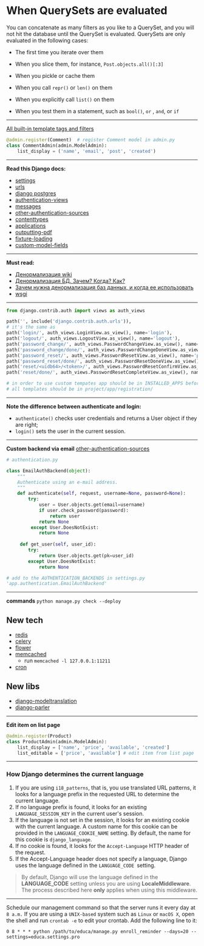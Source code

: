 # When QuerySets are evaluated

You can concatenate as many filters as you like to a QuerySet, and you will not hit the database until the QuerySet is evaluated. QuerySets are only evaluated in the following cases:

-  The first time you iterate over them
    
-   When you slice them, for instance, `Post.objects.all()[:3]`
    
-   When you pickle or cache them
    
-   When you call `repr()` or `len()` on them
    
-   When you explicitly call `list()` on them
    
-   When you test them in a statement, such as `bool()`, `or` , `and`, or `if`

---------
[All built-in template tags and filters](https://docs.djangoproject.com/en/2.0/ref/templates/builtins/)

```python
@admin.register(Comment)  # register Comment model in admin.py
class CommentAdmin(admin.ModelAdmin):
	list_display = ('name', 'email', 'post', 'created')
```
---------
**Read this Django docs:**
* [settings](https://docs.djangoproject.com/en/2.0/ref/settings/)
* [urls](https://docs.djangoproject.com/en/2.0/topics/http/urls/)
* [django postgres](https://docs.djangoproject.com/en/2.0/ref/contrib/postgres/)
* [authentication-views](https://docs.djangoproject.com/en/2.0/topics/auth/default/#all-authentication-views)
* [messages](https://docs.djangoproject.com/en/2.0/ref/contrib/messages/)
* [other-authentication-sources](https://docs.djangoproject.com/en/2.0/topics/auth/customizing/#other-authentication-sources)
* [contenttypes](https://docs.djangoproject.com/en/2.0/ref/contrib/contenttypes/)
* [applications](https://docs.djangoproject.com/en/2.0/ref/applications/)
* [outputting-pdf](https://docs.djangoproject.com/en/2.0/howto/outputting-pdf/)
* [fixture-loading](https://docs.djangoproject.com/en/2.0/topics/testing/tools/#fixture-loading)
* [custom-model-fields](https://docs.djangoproject.com/en/2.0/howto/custom-model-fields/)
---
**Must read:**
* [Денормализация wiki](https://ru.wikipedia.org/wiki/%D0%94%D0%B5%D0%BD%D0%BE%D1%80%D0%BC%D0%B0%D0%BB%D0%B8%D0%B7%D0%B0%D1%86%D0%B8%D1%8F)
* [Денормализация БД. Зачем? Когда? Как?](https://habr.com/post/64524/)
* [Зачем нужна денормализация баз данных, и когда ее использовать](https://habr.com/company/latera/blog/281262/)
* [wsgi](https://wsgi.readthedocs.io/en/latest/)
---

```python
from django.contrib.auth import views as auth_views

path('', include('django.contrib.auth.urls')),
# it's the same as
path('login/', auth_views.LoginView.as_view(), name='login'),  
path('logout/', auth_views.LogoutView.as_view(), name='logout'),  
path('password_change/', auth_views.PasswordChangeView.as_view(), name='password_change'),  
path('password_change/done/', auth_views.PasswordChangeDoneView.as_view(), name='password_change_done'),  
path('password_reset/', auth_views.PasswordResetView.as_view(), name='password_reset'),  
path('password_reset/done/', auth_views.PasswordResetDoneView.as_view(), name='password_reset_done'),  
path('reset/<uidb64>/<token>/', auth_views.PasswordResetConfirmView.as_view(), name='password_reset_confirm'),  
path('reset/done/', auth_views.PasswordResetCompleteView.as_view(), name='password_reset_complete'),

# in order to use custom tempates app should be in INSTALLED_APPS before django.contrib.admin
# all templates should be in project/app/registration/
```
-----
 **Note the difference between authenticate and login:** 
 * `authenticate()` checks user credentials and returns a User object if they are right; 
 * `login()` sets the user in the current session.
----

**Custom backend via email**
[other-authentication-sources](https://docs.djangoproject.com/en/2.0/topics/auth/customizing/#other-authentication-sources)
```python
# authentication.py

class EmailAuthBackend(object):  
    """
    Authenticate using an e-mail address.
    """
    def authenticate(self, request, username=None, password=None):  
        try:  
            user = User.objects.get(email=username)  
            if user.check_password(password):  
                return user  
            return None  
		 except User.DoesNotExist:  
            return None  
  
	 def get_user(self, user_id):  
        try:  
            return User.objects.get(pk=user_id)  
        except User.DoesNotExist:  
            return None

# add to the AUTHENTICATION_BACKENDS in settings.py
'app.authentication.EmailAuthBackend'
```
----
**commands**
`python manage.py check --deploy`

## New tech
* [redis](https://redis.io/documentation)
* [celery](http://docs.celeryproject.org/en/latest/index.html)
* [flower](https://flower.readthedocs.io/en/latest/)
* [memcached](https://memcached.org/)
	* run `memcached -l 127.0.0.1:11211`
* [cron](http://www.unixgeeks.org/security/newbie/unix/cron-1.html)

## New libs
* [django-modeltranslation](http://django-modeltranslation.readthedocs.io/en/latest/registration.html)
* [django-parler](https://django-parler.readthedocs.io/en/latest/)
----
**Edit item on list page**
```python
@admin.register(Product)  
class ProductAdmin(admin.ModelAdmin):  
    list_display = ['name', 'price', 'available', 'created']  
    list_editable = ['price', 'available'] # edit item from list page
```
----
### How Django determines the current language
1. If you are using `i18_patterns`, that is, you use translated URL patterns, it looks for a language prefix in the requested URL to determine the current language. 
2. If no language prefix is found, it looks for an existing `LANGUAGE_SESSION_KEY` in the current user's session. 
3. If the language is not set in the session, it looks for an existing cookie with the current language. A custom name for this cookie can be provided in the `LANGUAGE_COOKIE_NAME` setting. By default, the name for this cookie is `django_language`. 
4. If no cookie is found, it looks for the `Accept-Language` HTTP header of the request. 
5. If the Accept-Language header does not specify a language, Django uses the language defined in the `LANGUAGE_CODE `setting.
> By default, Django will use the language defined in the **LANGUAGE_CODE** setting unless you are using **LocaleMiddleware**. The process described here **only** applies when using this middleware.
-----

Schedule our management command so that the server runs it every day at `8 a.m.` If you are using a `UNIX-based` system such as `Linux` or `macOS X`, open the shell and run `crontab -e` to edit your crontab. Add the following line to it:
```shell
0 8 * * * python /path/to/educa/manage.py enroll_reminder --days=20 --settings=educa.settings.pro
```